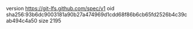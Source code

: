 version https://git-lfs.github.com/spec/v1
oid sha256:93b6dc9003181a90b27a474969d1cdd68f86b6cb65fd2526b4c39cab494c4a50
size 2195
